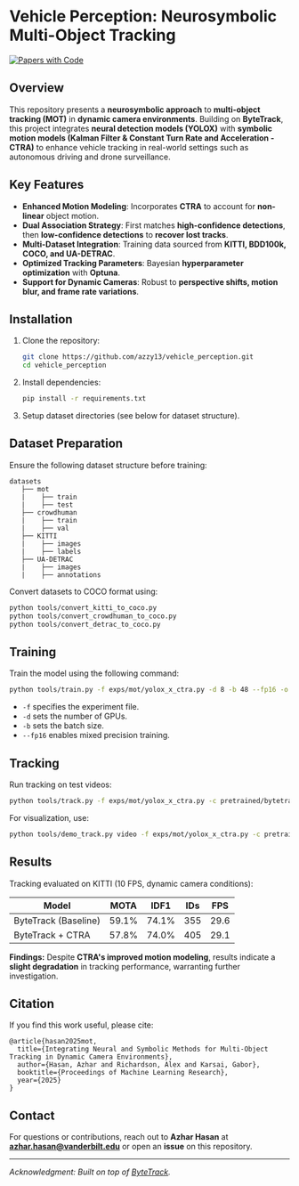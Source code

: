 # Vehicle Perception: Neurosymbolic Multi-Object Tracking

[![Papers with Code](https://img.shields.io/badge/Paper-PMLR2025-blue)](https://github.com/azzy13/vehicle_perception)

## Overview

This repository presents a **neurosymbolic approach** to **multi-object tracking (MOT)** in **dynamic camera environments**. Building on **ByteTrack**, this project integrates **neural detection models (YOLOX)** with **symbolic motion models (Kalman Filter & Constant Turn Rate and Acceleration - CTRA)** to enhance vehicle tracking in real-world settings such as autonomous driving and drone surveillance.

## Key Features

- **Enhanced Motion Modeling**: Incorporates **CTRA** to account for **non-linear** object motion.
- **Dual Association Strategy**: First matches **high-confidence detections**, then **low-confidence detections** to **recover lost tracks**.
- **Multi-Dataset Integration**: Training data sourced from **KITTI, BDD100k, COCO, and UA-DETRAC**.
- **Optimized Tracking Parameters**: Bayesian **hyperparameter optimization** with **Optuna**.
- **Support for Dynamic Cameras**: Robust to **perspective shifts, motion blur, and frame rate variations**.

## Installation

1. Clone the repository:
   ```bash
   git clone https://github.com/azzy13/vehicle_perception.git
   cd vehicle_perception
   ```
2. Install dependencies:
   ```bash
   pip install -r requirements.txt
   ```
3. Setup dataset directories (see below for dataset structure).

## Dataset Preparation

Ensure the following dataset structure before training:

```
datasets
   ├── mot
   |    ├── train
   |    ├── test
   ├── crowdhuman
   |    ├── train
   |    ├── val
   ├── KITTI
   |    ├── images
   |    ├── labels
   ├── UA-DETRAC
   |    ├── images
   |    ├── annotations
```

Convert datasets to COCO format using:

```bash
python tools/convert_kitti_to_coco.py
python tools/convert_crowdhuman_to_coco.py
python tools/convert_detrac_to_coco.py
```

## Training

Train the model using the following command:

```bash
python tools/train.py -f exps/mot/yolox_x_ctra.py -d 8 -b 48 --fp16 -o -c pretrained/yolox_x.pth
```

- `-f` specifies the experiment file.
- `-d` sets the number of GPUs.
- `-b` sets the batch size.
- `--fp16` enables mixed precision training.

## Tracking

Run tracking on test videos:

```bash
python tools/track.py -f exps/mot/yolox_x_ctra.py -c pretrained/bytetrack_x_mot17.pth.tar -b 1 -d 1 --fp16 --fuse
```

For visualization, use:

```bash
python tools/demo_track.py video -f exps/mot/yolox_x_ctra.py -c pretrained/bytetrack_x_mot17.pth.tar --fp16 --fuse --save_result
```

## Results

Tracking evaluated on KITTI (10 FPS, dynamic camera conditions):

| Model                | MOTA  | IDF1  | IDs | FPS  |
| -------------------- | ----- | ----- | --- | ---- |
| ByteTrack (Baseline) | 59.1% | 74.1% | 355 | 29.6 |
| ByteTrack + CTRA     | 57.8% | 74.0% | 405 | 29.1 |

**Findings:** Despite **CTRA's improved motion modeling**, results indicate a **slight degradation** in tracking performance, warranting further investigation.

## Citation

If you find this work useful, please cite:

```
@article{hasan2025mot,
  title={Integrating Neural and Symbolic Methods for Multi-Object Tracking in Dynamic Camera Environments},
  author={Hasan, Azhar and Richardson, Alex and Karsai, Gabor},
  booktitle={Proceedings of Machine Learning Research},
  year={2025}
}
```

## Contact

For questions or contributions, reach out to **Azhar Hasan** at **azhar.hasan@vanderbilt.edu** or open an **issue** on this repository.

---

_Acknowledgment: Built on top of [ByteTrack](https://github.com/ifzhang/ByteTrack)._
